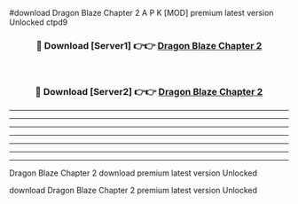 #download Dragon Blaze Chapter 2 A P K [MOD] premium latest version Unlocked ctpd9 



<div align="center">
<h3>🔴 Download [Server1] 👉👉 <a href="https://apkdownload3.web.app/">Dragon Blaze Chapter 2</a></h3><br>

<h3>🔴 Download [Server2] 👉👉 <a href="https://apkdownload3.web.app/">Dragon Blaze Chapter 2</a></h3>
</div>





----------------------------------------------------------

----------------------------------------------------------

----------------------------------------------------------

----------------------------------------------------------

----------------------------------------------------------

----------------------------------------------------------

----------------------------------------------------------

Dragon Blaze Chapter 2 download premium latest version Unlocked

download Dragon Blaze Chapter 2 premium latest version Unlocked
